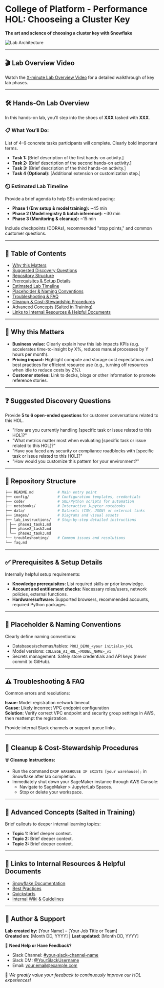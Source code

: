 # College of Platform - Performance HOL: Chooseing a Cluster Key
**The art and science of choosing a cluster key with Snowflake**

![Lab Architecture](images/architecture_diagram.png)

---

## 🎬 Lab Overview Video
Watch the [X-minute Lab Overview Video](overview.mp4) for a detailed walkthrough of key lab phases.

---

## 🛠️ Hands-On Lab Overview

In this hands-on lab, you'll step into the shoes of **XXX** tasked with **XXX**.

### 📋 What You’ll Do:
List of 4–6 concrete tasks participants will complete. Clearly bold important terms.
- **Task 1:** [Brief description of the first hands-on activity.]
- **Task 2:** [Brief description of the second hands-on activity.]
- **Task 3:** [Brief description of the third hands-on activity.]
- **Task 4 (Optional)**: [Additional extension or customization step.]

### ⏲️ Estimated Lab Timeline

Provide a brief agenda to help SEs understand pacing:

- **Phase 1 (Env setup & model training):** ~45 min
- **Phase 2 (Model registry & batch inference):** ~30 min
- **Phase 3 (Monitoring & cleanup):** ~15 min

Include checkpoints (DORAs), recommended "stop points," and common customer questions.
  
---

## 📖 Table of Contents

- [Why this Matters](#why-this-matters)
- [Suggested Discovery Questions](#suggested-discovery-questions)
- [Repository Structure](#repository-structure)
- [Prerequisites & Setup Details](#prerequisites--setup-details)
- [Estimated Lab Timeline](#estimated-lab-timeline)
- [Placeholder & Naming Conventions](#placeholder--naming-conventions)
- [Troubleshooting & FAQ](#troubleshooting--faq)
- [Cleanup & Cost-Stewardship Procedures](#cleanup--cost-stewardship-procedures)
- [Advanced Concepts (Salted in Training)](#advanced-concepts-salted-in-training)
- [Links to Internal Resources & Helpful Documents](#links-to-internal-resources--helpful-documents)

---

## 📌 Why this Matters

- **Business value:** Clearly explain how this lab impacts KPIs (e.g. accelerates time-to-insight by X%, reduces manual processes by Y hours per month).
- **Pricing impact:** Highlight compute and storage cost expectations and best practices for efficient resource use (e.g., turning off resources when idle to reduce costs by Z%).
- **Customer stories:** Link to decks, blogs or other information to promote reference stories.

---

## ❓ Suggested Discovery Questions

Provide **5 to 6 open-ended questions** for customer conversations related to this HOL.

- "How are you currently handling [specific task or issue related to this HOL]?"
- "What metrics matter most when evaluating [specific task or issue related to this HOL]?"
- "Have you faced any security or compliance roadblocks with [specific task or issue related to this HOL]?"
- "How would you customize this pattern for your environment?"

---

## 📂 Repository Structure

```bash
├── README.md           # Main entry point
├── config/             # Configuration templates, credentials
├── code/               # SQL/Python scripts for automation
├── notebooks/          # Interactive Jupyter notebooks
├── data/               # Datasets (CSV, JSON) or external links
├── images/             # Diagrams and visual assets
├── lab_instructions/   # Step-by-step detailed instructions
│ ├── phase1_task1.md
│ ├── phase2_task2.md
│ └── phase3_task3.md
└── troubleshooting/    # Common issues and resolutions
└── faq.md
```
---

## ✅ Prerequisites & Setup Details

Internally helpful setup requirements:

- **Knowledge prerequisites:** List required skills or prior knowledge.
- **Account and entitlement checks:** Necessary roles/users, network policies, external functions.
- **Hardware/software:** Supported browsers, recommended accounts, required Python packages.

---

## 🔖 Placeholder & Naming Conventions

Clearly define naming conventions:

- Databases/schemas/tables: `PROJ_DEMO_<your initials>_HOL`
- Model versions: `COLLEGE_AI_HOL_<MODEL_NAME>_v1`
- Secrets management: Safely store credentials and API keys (never commit to GitHub).

---

## ⚠️ Troubleshooting & FAQ

Common errors and resolutions:

**Issue:** Model registration network timeout  
**Cause:** Likely incorrect VPC endpoint configuration  
**Solution:** Verify correct VPC endpoint and security group settings in AWS, then reattempt the registration.

Provide internal Slack channels or support queue links.

---

## 🧹 Cleanup & Cost-Stewardship Procedures

🗑 **Cleanup Instructions:**
- Run the command `DROP WAREHOUSE IF EXISTS [your warehouse];` in Snowflake after lab completion.
- Immediately shut down your SageMaker instance through AWS Console:
  - Navigate to SageMaker > JupyterLab Spaces.
  - Stop or delete your workspace.

---

## 📘 Advanced Concepts (Salted in Training)

Brief callouts to deeper internal learning topics:

- **Topic 1:** Brief deeper context.
- **Topic 2:** Brief deeper context.
- **Topic 3:** Brief deeper context.

---

## 🔗 Links to Internal Resources & Helpful Documents

- [Snowflake Documentation](#)
- [Best Practices](#)
- [Quickstarts](#)
- [Internal Wiki & Guidelines](#)

---

## 👤 Author & Support

**Lab created by:** [Your Name] – [Your Job Title or Team]  
**Created on:** [Month DD, YYYY] | **Last updated:** [Month DD, YYYY]

💬 **Need Help or Have Feedback?**  
- Slack Channel: [#your-slack-channel-name](https://your-slack-channel-link)  
- Slack DM: [@YourSlackUsername](https://your-direct-slack-profile-link)  
- Email: [your.email@example.com](mailto:your.email@example.com)

🌟 *We greatly value your feedback to continuously improve our HOL experiences!*
